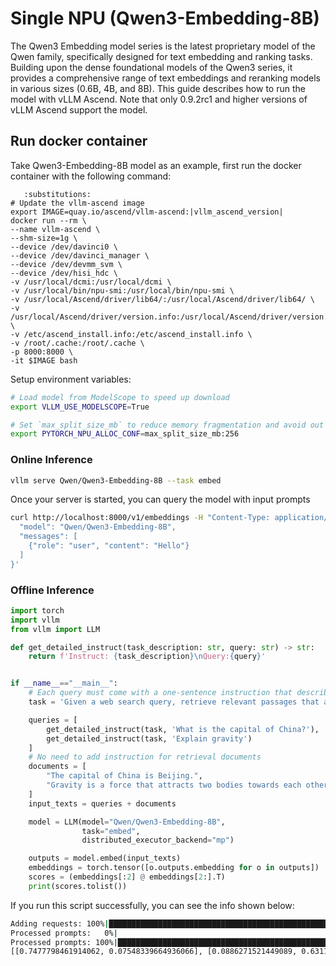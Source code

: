 # Single NPU (Qwen3-Embedding-8B)

The Qwen3 Embedding model series is the latest proprietary model of the Qwen family, specifically designed for text embedding and ranking tasks. Building upon the dense foundational models of the Qwen3 series, it provides a comprehensive range of text embeddings and reranking models in various sizes (0.6B, 4B, and 8B). This guide describes how to run the model with vLLM Ascend. Note that only 0.9.2rc1 and higher versions of vLLM Ascend support the model.

## Run docker container

Take Qwen3-Embedding-8B model as an example, first run the docker container with the following command:

```{code-block} bash
   :substitutions:
# Update the vllm-ascend image
export IMAGE=quay.io/ascend/vllm-ascend:|vllm_ascend_version|
docker run --rm \
--name vllm-ascend \
--shm-size=1g \
--device /dev/davinci0 \
--device /dev/davinci_manager \
--device /dev/devmm_svm \
--device /dev/hisi_hdc \
-v /usr/local/dcmi:/usr/local/dcmi \
-v /usr/local/bin/npu-smi:/usr/local/bin/npu-smi \
-v /usr/local/Ascend/driver/lib64/:/usr/local/Ascend/driver/lib64/ \
-v /usr/local/Ascend/driver/version.info:/usr/local/Ascend/driver/version.info \
-v /etc/ascend_install.info:/etc/ascend_install.info \
-v /root/.cache:/root/.cache \
-p 8000:8000 \
-it $IMAGE bash
```

Setup environment variables:

```bash
# Load model from ModelScope to speed up download
export VLLM_USE_MODELSCOPE=True

# Set `max_split_size_mb` to reduce memory fragmentation and avoid out of memory
export PYTORCH_NPU_ALLOC_CONF=max_split_size_mb:256
```

### Online Inference

```bash
vllm serve Qwen/Qwen3-Embedding-8B --task embed
```

Once your server is started, you can query the model with input prompts

```bash
curl http://localhost:8000/v1/embeddings -H "Content-Type: application/json" -d '{
  "model": "Qwen/Qwen3-Embedding-8B",
  "messages": [
    {"role": "user", "content": "Hello"}
  ]
}'
```

### Offline Inference

```python
import torch
import vllm
from vllm import LLM

def get_detailed_instruct(task_description: str, query: str) -> str:
    return f'Instruct: {task_description}\nQuery:{query}'


if __name__=="__main__":
    # Each query must come with a one-sentence instruction that describes the task
    task = 'Given a web search query, retrieve relevant passages that answer the query'

    queries = [
        get_detailed_instruct(task, 'What is the capital of China?'),
        get_detailed_instruct(task, 'Explain gravity')
    ]
    # No need to add instruction for retrieval documents
    documents = [
        "The capital of China is Beijing.",
        "Gravity is a force that attracts two bodies towards each other. It gives weight to physical objects and is responsible for the movement of planets around the sun."
    ]
    input_texts = queries + documents

    model = LLM(model="Qwen/Qwen3-Embedding-8B",
                task="embed",
                distributed_executor_backend="mp")

    outputs = model.embed(input_texts)
    embeddings = torch.tensor([o.outputs.embedding for o in outputs])
    scores = (embeddings[:2] @ embeddings[2:].T)
    print(scores.tolist())
```

If you run this script successfully, you can see the info shown below:

```bash
Adding requests: 100%|█████████████████████████████████████████████████████████████████████████████████████████████████████████████████████████████████████████████████████████████████████████████████| 4/4 [00:00<00:00, 282.22it/s]
Processed prompts:   0%|                                                                                                                                    | 0/4 [00:00<?, ?it/s, est. speed input: 0.00 toks/s, output: 0.00 toks/s](VllmWorker rank=0 pid=4074750) ('Warning: torch.save with "_use_new_zipfile_serialization = False" is not recommended for npu tensor, which may bring unexpected errors and hopefully set "_use_new_zipfile_serialization = True"', 'if it is necessary to use this, please convert the npu tensor to cpu tensor for saving')
Processed prompts: 100%|████████████████████████████████████████████████████████████████████████████████████████████████████████████████████████████| 4/4 [00:00<00:00, 31.95it/s, est. speed input: 0.00 toks/s, output: 0.00 toks/s]
[[0.7477798461914062, 0.07548339664936066], [0.0886271521449089, 0.6311039924621582]]
```
